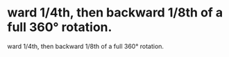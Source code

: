 # ward 1/4th, then backward 1/8th of a full 360° rotation.

ward 1/4th, then backward 1/8th of a full 360° rotation.